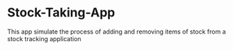 # Stock-Taking-App
This app simulate the process of adding and removing items of stock from a stock tracking application
